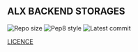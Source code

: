 ## ALX BACKEND STORAGES

![Repo size](https://img.shields.io/github/repo-size/hamdani2020/alx-backend-storages)
![Pep8 style](https://img.shields.io/badge/PEP8-style%20guide-purple?style=round-square)
![Latest commit](https://img.shields.io/github/last-commit/hamdani2020/alx-backend/main?style=round-square)

[LICENCE](LICENSE)
